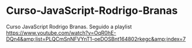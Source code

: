 # Curso-JavaScript-Rodrigo-Branas
Curso JavaScript Rodrigo Branas. Seguido a playlist https://www.youtube.com/watch?v=OqR0hE-DQn4&amp;list=PLQCmSnNFVYnT1-oeDOSBnt164802rkegc&amp;index=7
